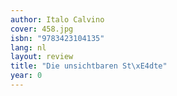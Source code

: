 ```yaml
---
author: Italo Calvino
cover: 458.jpg
isbn: "9783423104135"
lang: nl
layout: review
title: "Die unsichtbaren St\xE4dte"
year: 0
---
```

